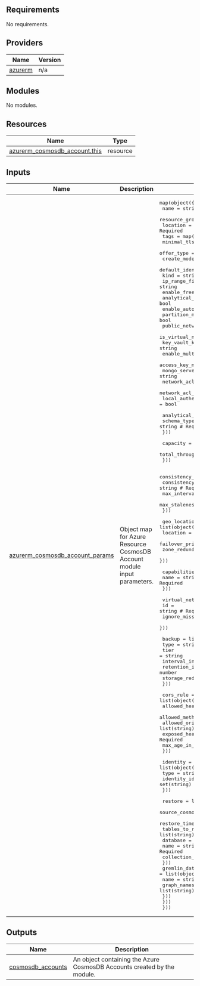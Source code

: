 <!-- BEGIN_TF_DOCS -->
<!-- markdown-table-prettify-ignore-start -->
## Requirements

No requirements.

## Providers

| Name | Version |
|------|---------|
| <a name="provider_azurerm"></a> [azurerm](#provider\_azurerm) | n/a |

## Modules

No modules.

## Resources

| Name | Type |
|------|------|
| [azurerm_cosmosdb_account.this](https://registry.terraform.io/providers/hashicorp/azurerm/latest/docs/resources/cosmosdb_account) | resource |

## Inputs

| Name | Description | Type | Default | Required |
|------|-------------|------|---------|:--------:|
| <a name="input_azurerm_cosmosdb_account_params"></a> [azurerm\_cosmosdb\_account\_params](#input\_azurerm\_cosmosdb\_account\_params) | Object map for Azure Resource CosmosDB Account module input parameters. | <pre>map(object({<br>    name                                  = string # Required<br>    resource_group_name                   = string # Required<br>    location                              = string # Required<br>    tags                                  = map(string)<br>    minimal_tls_version                   = string<br>    offer_type                            = string # Required<br>    create_mode                           = string<br>    default_identity_type                 = string<br>    kind                                  = string<br>    ip_range_filter                       = string<br>    enable_free_tier                      = bool<br>    analytical_storage_enabled            = bool<br>    enable_automatic_failover             = bool<br>    partition_merge_enabled               = bool<br>    public_network_access_enabled         = bool<br>    is_virtual_network_filter_enabled     = bool<br>    key_vault_key_id                      = string<br>    enable_multiple_write_locations       = bool<br>    access_key_metadata_writes_enabled    = bool<br>    mongo_server_version                  = string<br>    network_acl_bypass_for_azure_services = bool<br>    network_acl_bypass_ids                = list(string)<br>    local_authentication_disabled         = bool<br><br>    analytical_storage = list(object({<br>      schema_type = string # Required<br>    }))<br><br>    capacity = list(object({<br>      total_throughput_limit = number # Required<br>    }))<br><br>    consistency_policy = list(object({ # Required<br>      consistency_level       = string # Required<br>      max_interval_in_seconds = number<br>      max_staleness_prefix    = number<br>    }))<br><br>    geo_location = list(object({ # Required<br>      location          = string # Required<br>      failover_priority = number # Required<br>      zone_redundant    = bool<br>    }))<br><br>    capabilities = list(object({<br>      name = string # Required<br>    }))<br><br>    virtual_network_rule = list(object({<br>      id                                   = string # Required<br>      ignore_missing_vnet_service_endpoint = bool<br>    }))<br><br>    backup = list(object({<br>      type                = string # Required<br>      tier                = string<br>      interval_in_minutes = number<br>      retention_in_hours  = number<br>      storage_redundancy  = string<br>    }))<br><br>    cors_rule = list(object({<br>      allowed_headers    = list(string) # Required<br>      allowed_methods    = list(string) # Required<br>      allowed_origins    = list(string) # Required<br>      exposed_headers    = list(string) # Required<br>      max_age_in_seconds = number<br>    }))<br><br>    identity = list(object({<br>      type         = string # Required<br>      identity_ids = set(string)<br>    }))<br><br>    restore = list(object({<br>      source_cosmosdb_account_id = string # Required<br>      restore_timestamp_in_utc   = string # Required<br>      tables_to_restore          = list(string)<br>      database = list(object({<br>        name             = string # Required<br>        collection_names = set(string)<br>      }))<br>      gremlin_database = list(object({<br>        name        = string # Required<br>        graph_names = list(string)<br>      }))<br>    }))<br>  }))</pre> | n/a | yes |

## Outputs

| Name | Description |
|------|-------------|
| <a name="output_cosmosdb_accounts"></a> [cosmosdb\_accounts](#output\_cosmosdb\_accounts) | An object containing the Azure CosmosDB Accounts created by the module. |
<!-- markdown-table-prettify-ignore-end -->

<!-- END_TF_DOCS -->